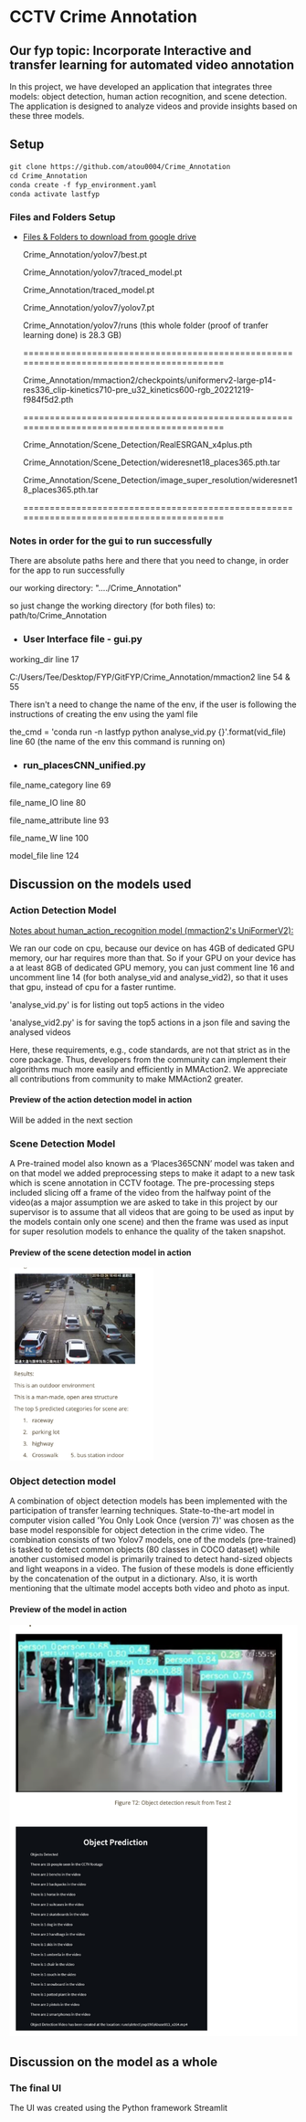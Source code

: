 # CCTV Crime Annotation
## Our fyp topic: Incorporate Interactive and transfer learning for automated video annotation

In this project, we have developed an application that integrates three models: object detection, human action recognition, and scene detection. The application is designed to analyze videos and provide insights based on these three models.


## Setup

```shell
git clone https://github.com/atou0004/Crime_Annotation
cd Crime_Annotation
conda create -f fyp_environment.yaml
conda activate lastfyp
```

### Files and Folders Setup 
- [Files & Folders to download from google drive](https://drive.google.com/drive/folders/1m47PDxF1QzKEtduDrLCAYN2tRLLBjwV1?usp=share_link)

  Crime_Annotation/yolov7/best.pt
  
  Crime_Annotation/yolov7/traced_model.pt
  
  Crime_Annotation/traced_model.pt
  
  Crime_Annotation/yolov7/yolov7.pt
  
  Crime_Annotation/yolov7/runs
  (this whole folder (proof of tranfer learning done) is 28.3 GB)

  =========================================================================================

  Crime_Annotation/mmaction2/checkpoints/uniformerv2-large-p14-res336_clip-kinetics710-pre_u32_kinetics600-rgb_20221219-f984f5d2.pth

  =========================================================================================
  
  Crime_Annotation/Scene_Detection/RealESRGAN_x4plus.pth
  
  Crime_Annotation/Scene_Detection/wideresnet18_places365.pth.tar
  
  Crime_Annotation/Scene_Detection/image_super_resolution/wideresnet18_places365.pth.tar

  =========================================================================================

### Notes in order for the gui to run successfully

  There are absolute paths here and there that you need to change, in order for the app to run successfully

  our working directory: "..../Crime_Annotation"

  so just change the working directory (for both files) to: path/to/Crime_Annotation


  - ### User Interface file - gui.py
  
  working_dir line 17
  
  C:/Users/Tee/Desktop/FYP/GitFYP/Crime_Annotation/mmaction2 line 54 & 55

  There isn't a need to change the name of the env, if the user is following the instructions of creating the env using the yaml file
  
  the_cmd = 'conda run -n lastfyp python analyse_vid.py {}'.format(vid_file) line 60 (the name of the env this command is running on)



  - ### run_placesCNN_unified.py
  
  file_name_category line 69
  
  file_name_IO line 80
  
  file_name_attribute line 93
  
  file_name_W line 100
  
  model_file line 124

## Discussion on the models used 

### Action Detection Model 
[Notes about human_action_recognition model (mmaction2's UniFormerV2):
](https://github.com/open-mmlab/mmaction2/blob/main/configs/recognition/uniformerv2/README.md)

We ran our code on cpu, because our device on has 4GB of dedicated GPU memory, our har requires more than that. So if your GPU on your device has a at least 8GB of dedicated GPU memory, you can just comment line 16 and uncomment line 14 (for both analyse_vid and analyse_vid2), so that it uses that gpu, instead of cpu for a faster runtime.

'analyse_vid.py' is for listing out top5 actions in the video

'analyse_vid2.py' is for saving the top5 actions in a json file and saving the analysed videos

Here, these requirements, e.g., code standards, are not that strict as in the core package. Thus, developers from the community can implement their algorithms much more easily and efficiently in MMAction2. We appreciate all contributions from community to make MMAction2 greater.

#### Preview of the action detection model in action 
Will be added in the next section 

### Scene Detection Model 
A Pre-trained model also known as a ‘Places365CNN’ model was taken and on that model we added preprocessing steps to make it adapt to a new task which is scene annotation in CCTV footage. The pre-processing steps included slicing off a frame of the video from the halfway point of the video(as a major assumption we are asked to take in this project by our supervisor is to assume that all videos that are going to be used as input by the models contain only one scene) and then the frame was used as input for super resolution models to enhance the quality of the taken snapshot. 

#### Preview of the scene detection model in action 
<img src="https://github.com/shariqmalik10/Crime_Annotation/blob/dd706e36daeb1e741cf821c893c1f86c9f12c9df/scene_detection_demo.png" width="50%" alt="Demo Of Scene Detection Model">

### Object detection model 
A combination of object detection models has been implemented with the participation of transfer learning techniques. State-to-the-art model in computer vision called 'You Only Look Once (version 7)'  was chosen as the base model responsible for object detection in the crime video. The combination consists of two Yolov7 models, one of the models (pre-trained) is tasked to detect common objects (80 classes in COCO dataset) while another customised model is primarily trained to detect hand-sized objects and light weapons in a video. The fusion of these models is done efficiently by the concatenation of the output in a dictionary.  Also, it is worth mentioning that the ultimate model accepts both video and photo as input.

#### Preview of the model in action 
![Demo of Object Detection Model](https://github.com/shariqmalik10/Crime_Annotation/blob/dd706e36daeb1e741cf821c893c1f86c9f12c9df/object_detection_demo.png)

## Discussion on the model as a whole 

### The final UI 
The UI was created using the Python framework Streamlit

